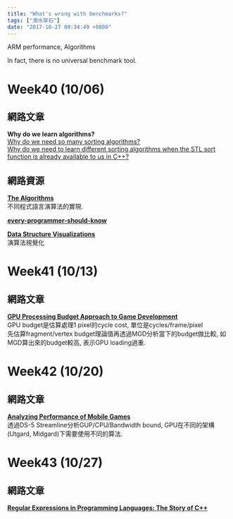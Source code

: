 ```yaml
---
title: "What's wrong with benchmarks?"
tags: ["滴水穿石"]
date: "2017-10-27 09:34:49 +0800"
---
```


ARM performance,  Algorithms  

In fact, there is no universal benchmark tool.  

# Week40 (10/06)  

## 網路文章  

**Why do we learn algorithms?**  
[Why do we need so many sorting algorithms?](https://www.quora.com/Why-do-we-need-so-many-sorting-algorithms)  
[Why do we need to learn different sorting algorithms when the STL sort function is already available to us in C++?](https://www.quora.com/Why-do-we-need-to-learn-different-sorting-algorithms-when-the-STL-sort-function-is-already-available-to-us-in-C++)  


## 網路資源  

**[The Algorithms](https://github.com/TheAlgorithms)**  
不同程式語言演算法的實現.  

**[every-programmer-should-know](https://github.com/mr-mig/every-programmer-should-know)**  


**[Data Structure Visualizations](http://www.cs.usfca.edu/~galles/visualization/Algorithms.html)**  
演算法視覺化  


# Week41 (10/13)  

## 網路文章  

**[GPU Processing Budget Approach to Game Development](https://community.arm.com/graphics/b/blog/posts/gpu-processing-budget-approach-to-game-development)**  
GPU budget是估算處理1 pixel的cycle cost, 單位是cycles/frame/pixel  
先估算fragment/vertex budget理論值再透過MGD分析當下的budget做比較, 如MGD算出來的budget較高, 表示GPU loading過重.  


# Week42 (10/20)  

## 網路文章  

**[Analyzing Performance of Mobile Games](http://cdn.cocimg.com/bbs/attachment/Fid_5/5_98590_34fd2ec7d5d6fc5.pdf)**  
透過DS-5 Streamline分析GUP/CPU/Bandwidth bound, GPU在不同的架構(Utgard, Midgard)下需要使用不同的算法.

# Week43 (10/27)  

## 網路文章  

**[Regular Expressions in Programming Languages: The Story of C++](http://opensourceforu.com/2017/10/regular-expressions-programming-languages-story-c/)**   

